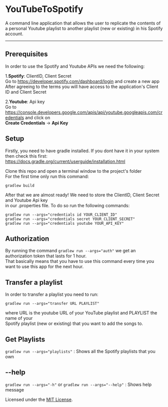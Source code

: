# YouTubeToSpotify

A command line application that allows the user to replicate the contents of a personal Youtube playlist to another playlist (new or existing) in his Spotify account.

--- 

## Prerequisites  

In order to use the Spotify and Youtube APIs we need the following:

1.**Spotify**: ClientID, Client Secret  
Go to https://developer.spotify.com/dashboard/login and create a new app  
After agreeing to the terms you will have access to the application's Client ID and Client Secret

2.**Youtube**: Api key  
Go to https://console.developers.google.com/apis/api/youtube.googleapis.com/credentials and click on  
**Create Credentials** -> **Api Key**  

## Setup  

Firstly, you need to have gradle installed. If you dont have it in your system then check this first:  
https://docs.gradle.org/current/userguide/installation.html  

Clone this repo and open a terminal window to the project's folder  
For the first time only run this command:  
   
`gradlew build`  
 
After that we are almost ready! We need to store the ClientID, Client Secret and Youtube Api key  
in our .properties file. To do so run the following commands:  

`gradlew run --args="credentials id YOUR_CLIENT_ID"`  
`gradlew run --args="credentials secret YOUR_CLIENT_SECRET"`  
`gradlew run --args="credentials youtube YOUR_API_KEY"`  
  
## Authorization  
  
By running the command `gradlew run --args="auth"` we get an authorization token that lasts for 1 hour.  
That basically means that you have to use this command every time you want to use this app for the next hour.  
  
## Transfer a playlist  
  
In order to transfer a playlist you need to run:  
  
`gradlew run --args="transfer URL PLAYLIST"`  
  
where URL is the youtube URL of your YouTube playlist and PLAYLIST the name of your  
Spotify playlist (new or existing) that you want to add the songs to.  
  
## Get Playlists  
  
`gradlew run --args="playlists"` : Shows all the Spotify playlists that you own  
  
## --help  
  
`gradlew run --args="-h"` or `gradlew run --args="--help"` : Shows help message  
  
Licensed under the [MIT License](LICENSE).
